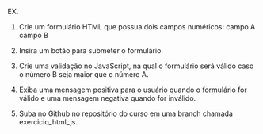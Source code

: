 EX.
1) Crie um formulário HTML que possua dois campos numéricos:
campo A
campo B

2) Insira um botão para submeter o formulário.

3) Crie uma validação no JavaScript, na qual o formulário será válido caso o número B seja maior que o número A.

4) Exiba uma mensagem positiva para o usuário quando o formulário for válido e uma mensagem negativa quando for inválido.

5) Suba no Github no repositório do curso em uma branch chamada exercicio_html_js.
